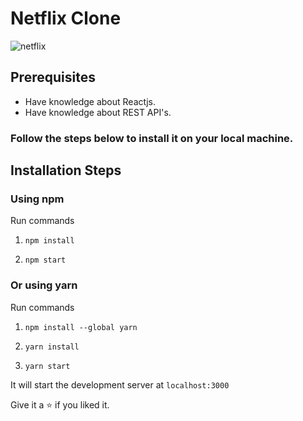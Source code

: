 # Netflix Clone
![netflix](https://user-images.githubusercontent.com/53038576/120109910-17dd6e00-c189-11eb-8d39-4aae038d52a4.png)

## Prerequisites
- Have knowledge about Reactjs.
- Have knowledge about REST API's.

### Follow the steps below to install it on your local machine.

## Installation Steps

### Using npm

Run commands

1. `npm install`

2. `npm start`

### Or using yarn

Run commands

1. `npm install --global yarn`

2. `yarn install`

3. `yarn start`

It will start the development server at `localhost:3000`

Give it a ⭐ if you liked it.
